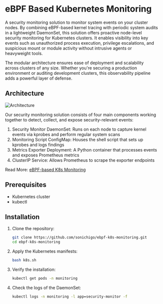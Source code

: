 # eBPF Based Kubernetes Monitoring
A security monitoring solution to monitor system events on your cluster nodes. By combining eBPF-based kernel tracing with periodic system audits in a lightweight DaemonSet, this solution offers proactive node-level security monitoring for Kubernetes clusters. It enables visibility into key events such as unauthorized process execution, privilege escalations, and suspicious mount or module activity without intrusive agents or heavyweight tools.

The modular architecture ensures ease of deployment and scalability across clusters of any size. Whether you're securing a production environment or auditing development clusters, this observability pipeline adds a powerful layer of defense.

## Architecture
![Architecture](../main.svg)

Our security monitoring solution consists of four main components working together to detect, collect, and expose security-relevant events:

1. Security Monitor DaemonSet: Runs on each node to capture kernel events via kprobes and perform regular system scans
2. Monitoring Script ConfigMap: Houses the shell script that sets up kprobes and logs findings
3. Metrics Exporter Deployment: A Python container that processes events and exposes Prometheus metrics
4. ClusterIP Service: Allows Prometheus to scrape the exporter endpoints

Read More: [eBPF-based K8s Monitoring](https://blog.sonichigo.com/building-a-node-level-security-monitoring-pipeline)

## Prerequisites
- Kubernetes cluster
- kubectl

## Installation
1. Clone the repository:
   ```bash
   git clone https://github.com/sonichigo/ebpf-k8s-monitoring.git
   cd ebpf-k8s-monitoring
   ```
2. Apply the Kubernetes manifests:
   ```bash
   bash k8s.sh
   ```
3. Verify the installation:
   ```bash
   kubectl get pods -n monitoring
   ```
4. Check the logs of the DaemonSet:
   ```bash
   kubectl logs -n monitoring -l app=security-monitor -f
   ```

